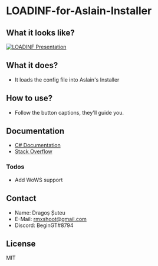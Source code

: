 # LOADINF-for-Aslain-Installer
## What it looks like?
[![LOADINF Presentation](https://i.imgur.com/rhnYT3y.png)](https://i.imgur.com/rhnYT3y.png)

## What it does?
- It loads the config file into Aslain's Installer

## How to use?
- Follow the button captions, they'll guide you.

## Documentation
- [C# Documentation]
- [Stack Overflow]

### Todos
- Add WoWS support

## Contact
* Name: Dragoș Șuteu
* E-Mail: <rmxshoot@gmail.com>
* Discord: BeginGT#8794

License
----
MIT

[C# Documentation]: <https://docs.microsoft.com/en-us/dotnet/csharp/>
[Stack Overflow]: <https://stackoverflow.com/>